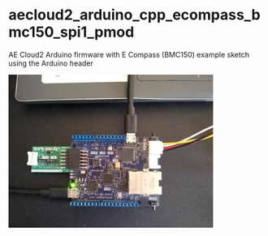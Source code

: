 # aecloud2_arduino_cpp_ecompass_bmc150_spi1_pmod
AE Cloud2 Arduino firmware with E Compass (BMC150) example sketch using the Arduino header

<img src="bmc150_pmod.jpg" style="width:80%"> 
